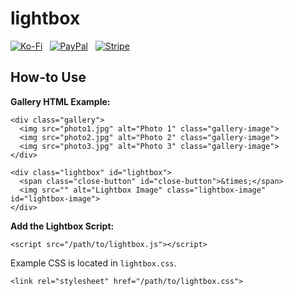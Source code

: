 # lightbox

[![Ko-Fi](https://srv-cdn.himpfen.io/badges/kofi/kofi-flat.svg)](https://ko-fi.com/brandonhimpfen) &nbsp; [![PayPal](https://srv-cdn.himpfen.io/badges/paypal/paypal-flat.svg)](https://paypal.me/brandonhimpfen) &nbsp; [![Stripe](https://srv-cdn.himpfen.io/badges/stripe/stripe-flat.svg)](https://donate.stripe.com/cN2eYF2Ka2GwfgQ3cd)

## How-to Use

**Gallery HTML Example:**
```
<div class="gallery">
  <img src="photo1.jpg" alt="Photo 1" class="gallery-image">
  <img src="photo2.jpg" alt="Photo 2" class="gallery-image">
  <img src="photo3.jpg" alt="Photo 3" class="gallery-image">
</div>

<div class="lightbox" id="lightbox">
  <span class="close-button" id="close-button">&times;</span>
  <img src="" alt="Lightbox Image" class="lightbox-image" id="lightbox-image">
</div>
```

**Add the Lightbox Script:**

```
<script src="/path/to/lightbox.js"></script>
```

Example CSS is located in `lightbox.css`.

```
<link rel="stylesheet" href="/path/to/lightbox.css">
```
